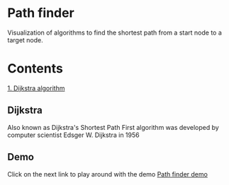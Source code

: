 # Path finder

Visualization of algorithms to find the shortest path from a start node to a target node.

# Contents

[1. Dijkstra algorithm](#Dijkstra)


## Dijkstra
Also known as Dijkstra's Shortest Path First algorithm was developed by computer scientist Edsger W. Dijkstra in 1956


## Demo
Click on the next link to play around with the demo
[Path finder demo](https://cpozos.github.io/path-finder/)
